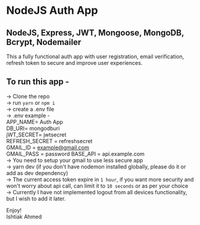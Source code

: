 # NodeJS Auth App
## NodeJS, Express, JWT, Mongoose, MongoDB, Bcrypt, Nodemailer

This a fully functional auth app with user registration, email verification, refresh token to secure and improve user experiences.

## To run this app -
  -> Clone the repo  
  -> run `yarn` or `npm i`  
  -> create a .env file  
  -> .env example -  
    APP_NAME= Auth App  
    DB_URI= mongodburi  
    jWT_SECRET= jwtsecret  
    REFRESH_SECRET = refreshsecret  
    GMAIL_ID = example@gmail.com  
    GMAIL_PASS = password 
    BASE_API = api.example.com  
  -> You need to setup your gmail to use less secure app   
  -> yarn dev (if you don't have nodemon installed globally, please do it or add as dev dependency)  
  -> The current access token expire in `1 hour`, if you want more security and won't worry about api call, can limit it to `10 seconds` or as per your choice  
  -> Currently I have not implemented logout from all devices functionality, but I wish to add it later.  

  Enjoy!  
  Ishtiak Ahmed  